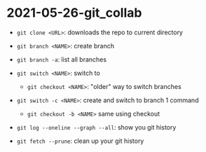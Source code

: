 # 2021-05-26-git_collab

- `git clone <URL>`: downloads the repo to current directory

- `git branch <NAME>`: create branch <NAME>
- `git branch -a`: list all branches
- `git switch <NAME>`: switch to <NAME>
    - `git checkout <NAME>`: "older" way to switch branches
- `git switch -c <NAME>`: create and switch to branch 1 command
    - `git checkout -b <NAME>` same using checkout

- `git log --oneline --graph --all`: show you git history
- `git fetch --prune`: clean up your git history

